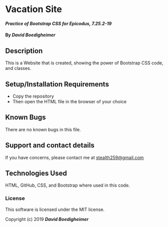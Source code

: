 # **Vacation Site**

#### _Practice of Bootstrap CSS for Epicodus, 7.25.2-19_

#### By _**David Boedigheimer**_

## Description

This is a Website that is created, showing the power of Bootstrap CSS code, and classes.

## Setup/Installation Requirements

* Copy the repository
* Then open the HTML file in the browser of your choice

## Known Bugs

There are no known bugs in this file.

## Support and contact details

If you have concerns, please contact me at stealth259@gmail.com

## Technologies Used

HTML, GitHub, CSS, and Bootstrap where used in this code.

### License

This software is licensed under the MIT license.

Copyright (c) 2019 **_David Boedigheimer_**
